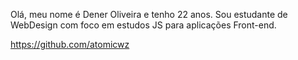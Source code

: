Olá, meu nome é Dener Oliveira e tenho 22 anos. 
Sou estudante de WebDesign com foco em estudos JS para aplicações Front-end.


https://github.com/atomicwz
